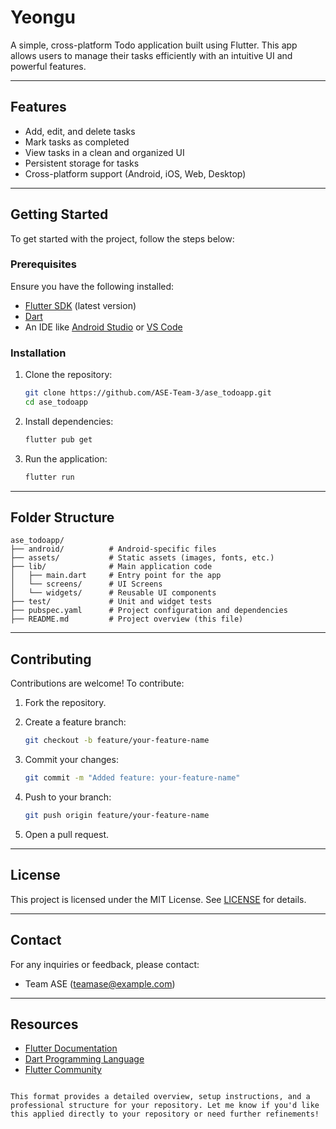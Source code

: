 # Yeongu

A simple, cross-platform Todo application built using Flutter. This app allows users to manage their tasks efficiently with an intuitive UI and powerful features.

---

## Features

- Add, edit, and delete tasks
- Mark tasks as completed
- View tasks in a clean and organized UI
- Persistent storage for tasks
- Cross-platform support (Android, iOS, Web, Desktop)

---

## Getting Started

To get started with the project, follow the steps below:

### Prerequisites

Ensure you have the following installed:

- [Flutter SDK](https://flutter.dev/docs/get-started/install) (latest version)
- [Dart](https://dart.dev/get-dart)
- An IDE like [Android Studio](https://developer.android.com/studio) or [VS Code](https://code.visualstudio.com/)

### Installation

1. Clone the repository:

   ```bash
   git clone https://github.com/ASE-Team-3/ase_todoapp.git
   cd ase_todoapp
   ```

2. Install dependencies:

   ```bash
   flutter pub get
   ```

3. Run the application:

   ```bash
   flutter run
   ```

---

## Folder Structure

```
ase_todoapp/
├── android/          # Android-specific files
├── assets/           # Static assets (images, fonts, etc.)
├── lib/              # Main application code
│   ├── main.dart     # Entry point for the app
│   └── screens/      # UI Screens
│   └── widgets/      # Reusable UI components
├── test/             # Unit and widget tests
├── pubspec.yaml      # Project configuration and dependencies
├── README.md         # Project overview (this file)
```

---

## Contributing

Contributions are welcome! To contribute:

1. Fork the repository.
2. Create a feature branch:

   ```bash
   git checkout -b feature/your-feature-name
   ```

3. Commit your changes:

   ```bash
   git commit -m "Added feature: your-feature-name"
   ```

4. Push to your branch:

   ```bash
   git push origin feature/your-feature-name
   ```

5. Open a pull request.

---

## License

This project is licensed under the MIT License. See [LICENSE](LICENSE) for details.

---

## Contact

For any inquiries or feedback, please contact:

- Team ASE (<teamase@example.com>)

---

## Resources

- [Flutter Documentation](https://flutter.dev/docs)
- [Dart Programming Language](https://dart.dev)
- [Flutter Community](https://flutter.dev/community)

```

This format provides a detailed overview, setup instructions, and a professional structure for your repository. Let me know if you'd like this applied directly to your repository or need further refinements!
